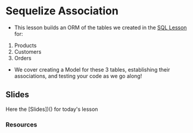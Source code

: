 # Sequelize Association
- This lesson builds an ORM of the tables we created in the [SQL Lesson](https://github.com/ElvisGarcia079/SQL-Multiverse) for: 
1. Products
2. Customers
3. Orders

- We cover creating a Model for these 3 tables, establishing their associations, and testing your code as we go along!

## Slides
Here the [Slides])() for today's lesson

### Resources
